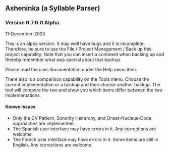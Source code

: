 Asheninka (a Syllable Parser)
-----------------------------

### Version 0.7.0.0 Alpha
11-December-2020

This is an alpha version.  It may well have bugs and it is incomplete. Therefore, be sure to use the File / Project Management / Back up this project capability.  Note that you can insert a comment when backing up and thereby remember what was special about that backup. 

Please read the user documentation under the Help menu item.

There also is a comparison capability on the Tools menu.  Choose the current implementation or a backup and then choose another backup.  The tool will compare the two and show you which items differ between the two implementations.

#### Known Issues
* Only the CV Pattern, Sonority Heirarchy, and Onset-Nucleus-Coda approaches are implemented
* The Spanish user interface may have errors in it.  Any corrections are welcome.
* The French user interface may have errors in it.  Some items are still in English.  Any corrections are welcome.

